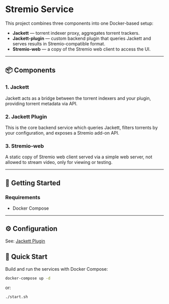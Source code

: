 # Stremio Service

This project combines three components into one Docker-based setup:

- **Jackett** — torrent indexer proxy, aggregates torrent trackers.
- **Jackett-plugin** — custom backend plugin that queries Jackett and serves results in Stremio-compatible format.
- **Stremio-web** — a copy of the Stremio web client to access the UI.

---

## 📦 Components

### 1. Jackett

Jackett acts as a bridge between the torrent indexers and your plugin, providing torrent metadata via API.

### 2. Jackett Plugin

This is the core backend service which queries Jackett, filters torrents by your configuration, and exposes a Stremio add-on API.

### 3. Stremio-web

A static copy of Stremio web client served via a simple web server, not allowed to stream video, only for viewing or testing.

---

## 🚀 Getting Started

### Requirements

- Docker Compose

---

## ⚙️ Configuration

See: [Jackett Plugin](https://github.com/asirkov/jackett-plugin)

## 🚀 Quick Start

Build and run the services with Docker Compose:

```bash
docker-compose up -d
```

or:

```bash
./start.sh
```
